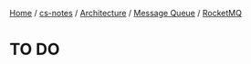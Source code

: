 [Home](https://mengxianbin.github.io) /
[cs-notes](https://mengxianbin.github.io/cs-notes/content) /
[Architecture](https://mengxianbin.github.io/cs-notes/content/Architecture) /
[Message Queue](https://mengxianbin.github.io/cs-notes/content/Architecture/Message%20Queue) /
[RocketMQ](https://mengxianbin.github.io/cs-notes/content/Architecture/Message%20Queue/RocketMQ)

# TO DO
